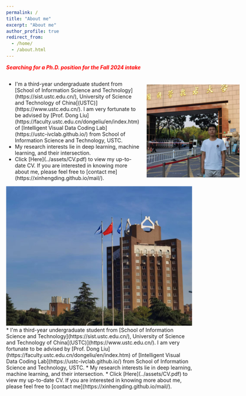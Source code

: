 ```yaml
---
permalink: /
title: "About me"
excerpt: "About me"
author_profile: true
redirect_from: 
  - /home/
  - /about.html
---
```


<p style="color: red; font-weight: bold; font-style: italic;">Searching for a Ph.D. position for the Fall 2024 intake</p>


<div style="display: flex; align-items: center;">
    <div style="text-align: left;">
        <ul>
            <li>I'm a third-year undergraduate student from [School of Information Science and Technology](https://sist.ustc.edu.cn/), University of Science and Technology of China[(USTC)](https://www.ustc.edu.cn/). I am very fortunate to be advised by [Prof. Dong Liu](https://faculty.ustc.edu.cn/dongeliu/en/index.htm) of [Intelligent Visual Data Coding Lab](https://ustc-ivclab.github.io/) from School of Information Science and Technology, USTC.</li>
            <li>My research interests lie in deep learning, machine learning, and their intersection.</li>
            <li>Click [Here](../assets/CV.pdf) to view my up-to-date CV. If you are interested in knowing more about me, please feel free to [contact me](https://xinhengding.github.io/mail/).</li>
        </ul>
    </div>
    <img src="../images/03.png" alt="Image" style="float: right; width: 50%; max-width: 600px; height: auto; max-height: 1000px; margin-left: 20px;">
</div>


<img src="../images/USTC.jpg" alt="USTC Campus">
* I'm a third-year undergraduate student from [School of Information Science and Technology](https://sist.ustc.edu.cn/), University of Science and Technology of China[(USTC)](https://www.ustc.edu.cn/). I am very fortunate to be advised by [Prof. Dong Liu](https://faculty.ustc.edu.cn/dongeliu/en/index.htm) of [Intelligent Visual Data Coding Lab](https://ustc-ivclab.github.io/) from School of Information Science and Technology, USTC.
* My research interests lie in deep learning, machine learning, and their intersection.
* Click [Here](../assets/CV.pdf) to view my up-to-date CV. If you are interested in knowing more about me, please feel free to [contact me](https://xinhengding.github.io/mail/).


<!--[Email](mailto:dxh3382@mail.ustc.edu.cn) / [Github](https://github.com/XinhengDing) / [Wechat](../images/wechat.jpg) -->
